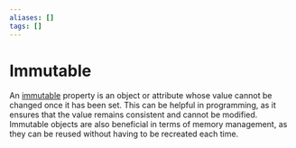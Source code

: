 ```yaml
---
aliases: []
tags: []
---
```


# Immutable

An [immutable](https://wikipedia.org/wiki/immutable_object) property is an object or attribute whose value cannot be changed once it has been set. This can be helpful in programming, as it ensures that the value remains consistent and cannot be modified. Immutable objects are also beneficial in terms of memory management, as they can be reused without having to be recreated each time.